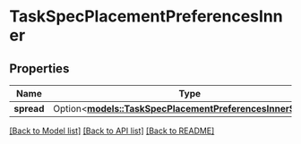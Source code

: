 # TaskSpecPlacementPreferencesInner

## Properties

Name | Type | Description | Notes
------------ | ------------- | ------------- | -------------
**spread** | Option<[**models::TaskSpecPlacementPreferencesInnerSpread**](TaskSpec_Placement_Preferences_inner_Spread.md)> |  | [optional]

[[Back to Model list]](../README.md#documentation-for-models) [[Back to API list]](../README.md#documentation-for-api-endpoints) [[Back to README]](../README.md)


